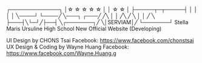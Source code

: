  ┌─────────────┐
 │☆ ☆ ☆ ☆ ☆ │
 │        ☆ ☆ │
 ├─────┬─┬─────┤
 │     │ │     │
  ╲────┘ └────╱
   ╲───┐ ┌───╱
   ╱╲  │ │  ╱╲
  ╱  ╲ │ │ ╱  ╲
 ├───┤╲└─┘╱├──┤
  ╲_┌───────┐_╱
   ╲│SERVIAM│╱
    └───────┘
Stella Maris Ursuline High School New Official Website (Developing)

UI Design by CHONS Tsai                 Facebook: https://www.facebook.com/chonstsai
UX Design & Coding by Wayne Huang       Facebook: https://www.facebook.com/Wayne.Huang.g